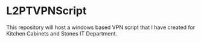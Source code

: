 # L2PTVPNScript
This repository will host a windows based VPN script that I have created for Kitchen Cabinets and Stones IT Department.
